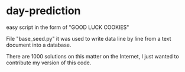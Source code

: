 # day-prediction
easy script in the form of "GOOD LUCK COOKIES"

File "base_seed.py" it was used to write data line by line from a text document into a database.

There are 1000 solutions on this matter on the Internet, I just wanted to contribute my version of this code.
